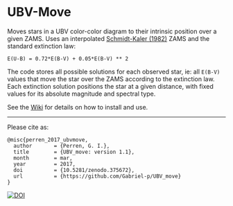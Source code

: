 UBV-Move
=============

Moves stars in a UBV color-color diagram to their intrinsic position over a
given ZAMS. Uses an interpolated [Schmidt-Kaler (1982)][1] ZAMS and the standard
extinction law:

    E(U-B) = 0.72*E(B-V) + 0.05*E(B-V) ** 2

The code stores all possible solutions for each observed star, ie: all `E(B-V)`
values that move the star over the ZAMS according to the extinction law. Each
extinction solution positions the star at a given distance, with fixed values
for its absolute magnitude and spectral type.

See the [Wiki][2] for details on how to install and use.

________________________________

Please cite as:

```
@misc{perren_2017_ubvmove,
  author       = {Perren, G. I.},
  title        = {UBV_move: version 1.1},
  month        = mar,
  year         = 2017,
  doi          = {10.5281/zenodo.375672},
  url          = {https://github.com/Gabriel-p/UBV_move}
}
```
[![DOI](https://zenodo.org/badge/14873360.svg)](https://zenodo.org/badge/latestdoi/14873360)


[1]: http://www.fcaglp.unlp.edu.ar/~egiorgi/cumulos/herramientas/tracks/zams.txt
[2]: https://github.com/Gabriel-p/UBV_move/wiki